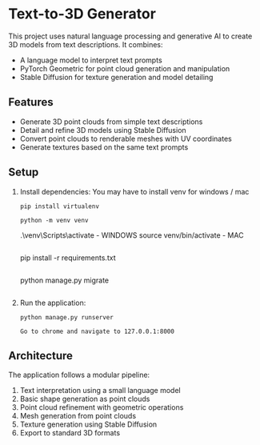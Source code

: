 # Text-to-3D Generator

This project uses natural language processing and generative AI to create 3D models from text descriptions. It combines:

- A language model to interpret text prompts
- PyTorch Geometric for point cloud generation and manipulation
- Stable Diffusion for texture generation and model detailing

## Features

- Generate 3D point clouds from simple text descriptions
- Detail and refine 3D models using Stable Diffusion
- Convert point clouds to renderable meshes with UV coordinates
- Generate textures based on the same text prompts

## Setup

1. Install dependencies:
   You may have to install venv for windows / mac

 	```
	pip install virtualenv
 	```
	```
  	python -m venv venv
	```
   	.\venv\Scripts\activate - WINDOWS
   	source venv/bin/activate - MAC
 	```
	```
   	pip install -r requirements.txt
 	```

 	```
   	python manage.py migrate
   	```

2. Run the application:
   ```
   python manage.py runserver

   Go to chrome and navigate to 127.0.0.1:8000

   ```

## Architecture

The application follows a modular pipeline:
1. Text interpretation using a small language model
2. Basic shape generation as point clouds
3. Point cloud refinement with geometric operations
4. Mesh generation from point clouds
5. Texture generation using Stable Diffusion
6. Export to standard 3D formats
